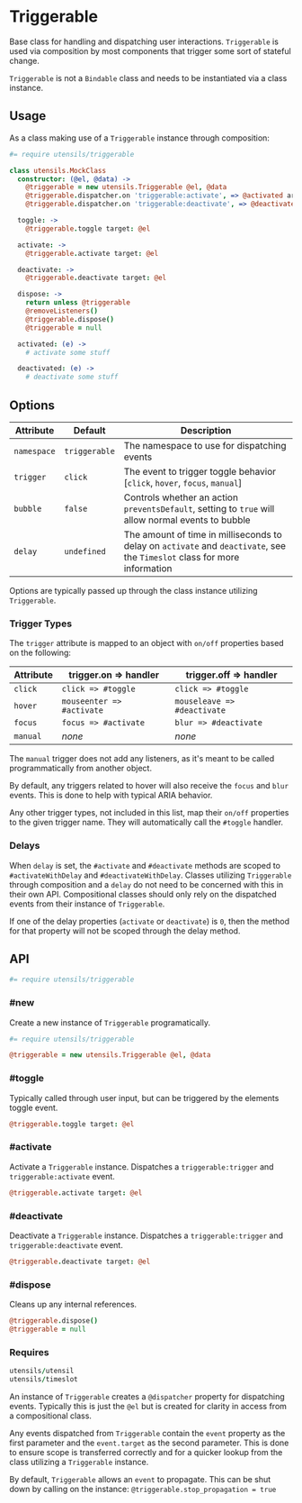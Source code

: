 # Triggerable
Base class for handling and dispatching user interactions. `Triggerable`
is used via composition by most components that trigger some sort of
stateful change.

`Triggerable` is not a `Bindable` class and needs to be instantiated via
a class instance.

## Usage
As a class making use of a `Triggerable` instance through composition:

```coffee
#= require utensils/triggerable

class utensils.MockClass
  constructor: (@el, @data) ->
    @triggerable = new utensils.Triggerable @el, @data
    @triggerable.dispatcher.on 'triggerable:activate', => @activated arguments...
    @triggerable.dispatcher.on 'triggerable:deactivate', => @deactivated arguments...

  toggle: ->
    @triggerable.toggle target: @el

  activate: ->
    @triggerable.activate target: @el

  deactivate: ->
    @triggerable.deactivate target: @el

  dispose: ->
    return unless @triggerable
    @removeListeners()
    @triggerable.dispose()
    @triggerable = null

  activated: (e) ->
    # activate some stuff

  deactivated: (e) ->
    # deactivate some stuff
```

## Options

Attribute   | Default       | Description
----------- | ------------- | -------------------------------------------
`namespace` | `triggerable` | The namespace to use for dispatching events
`trigger`   | `click`       | The event to trigger toggle behavior [`click`, `hover`, `focus`, `manual`]
`bubble`    | `false`       | Controls whether an action `preventsDefault`, setting to `true` will allow normal events to bubble
`delay`     | `undefined`   | The amount of time in milliseconds to delay on `activate` and `deactivate`, see the `Timeslot` class for more information

Options are typically passed up through the class instance utilizing
`Triggerable`.

### Trigger Types
The `trigger` attribute is mapped to an object with `on/off` properties
based on the following:

Attribute  | trigger.on => handler     | trigger.off => handler
---------- | ------------------------- | --------------------------------------
`click`    | `click => #toggle`        | `click => #toggle`
`hover`    | `mouseenter => #activate` | `mouseleave => #deactivate`
`focus`    | `focus => #activate`      | `blur => #deactivate`
`manual`   | _none_                    | _none_

The `manual` trigger does not add any listeners, as it's meant to be
called programmatically from another object.

By default, any triggers related to hover will also receive the `focus`
and `blur` events. This is done to help with typical ARIA behavior.

Any other trigger types, not included in this list, map their `on/off`
properties to the given trigger name. They will automatically call the
`#toggle` handler.

### Delays
When `delay` is set, the `#activate` and `#deactivate` methods are
scoped to `#activateWithDelay` and `#deactivateWithDelay`. Classes
utilizing `Triggerable` through composition and a `delay` do not need to
be concerned with this in their own API. Compositional classes should
only rely on the dispatched events from their instance of `Triggerable`.

If one of the delay properties (`activate` or `deactivate`) is `0`, then
the method for that property will not be scoped through the delay
method.


## API
```coffee
#= require utensils/triggerable
```

### #new
Create a new instance of `Triggerable` programatically.

```coffee
#= require utensils/triggerable

@triggerable = new utensils.Triggerable @el, @data
```

### #toggle
Typically called through user input, but can be triggered by the
elements toggle event.

```coffee
@triggerable.toggle target: @el
```

### #activate
Activate a `Triggerable` instance. Dispatches a `triggerable:trigger`
and `triggerable:activate` event.

```coffee
@triggerable.activate target: @el
```

### #deactivate
Deactivate a `Triggerable` instance. Dispatches a `triggerable:trigger`
and `triggerable:deactivate` event.

```coffee
@triggerable.deactivate target: @el
```

### #dispose
Cleans up any internal references.

```coffee
@triggerable.dispose()
@triggerable = null
```

### Requires
```coffee
utensils/utensil
utensils/timeslot
```

An instance of `Triggerable` creates a `@dispatcher` property for
dispatching events. Typically this is just the `@el` but is created for
clarity in access from a compositional class.

Any events dispatched from `Triggerable` contain the `event` property as
the first parameter and the `event.target` as the second parameter. This
is done to ensure scope is transferred correctly and for a quicker
lookup from the class utilizing a `Triggerable` instance.

By default, `Triggerable` allows an `event` to propagate. This can be
shut down by calling on the instance: `@triggerable.stop_propagation =
true`

